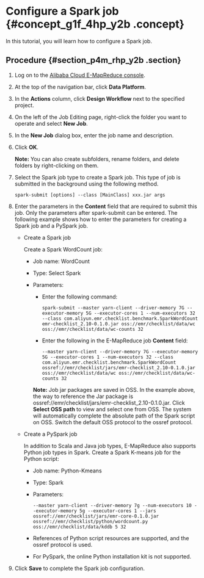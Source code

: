 # Configure a Spark job {#concept_g1f_4hp_y2b .concept}

In this tutorial, you will learn how to configure a Spark job.

## Procedure {#section_p4m_rhp_y2b .section}

1.  Log on to the [Alibaba Cloud E-MapReduce console](https://emr.console.aliyun.com/?spm=5176.8250060.103.1.48466f55SEaqMe#/cn-hangzhou).
2.  At the top of the navigation bar, click **Data Platform**.
3.  In the **Actions** column, click **Design Workflow** next to the specified project.
4.  On the left of the Job Editing page, right-click the folder you want to operate and select **New Job**.
5.  In the **New Job** dialog box, enter the job name and description.
6.  Click **OK**.

    **Note:** You can also create subfolders, rename folders, and delete folders by right-clicking on them.

7.  Select the Spark job type to create a Spark job. This type of job is submitted in the background using the following method.

    ```
    spark-submit [options] --class [MainClass] xxx.jar args
    ```

8.  Enter the parameters in the **Content** field that are required to submit this job. Only the parameters after spark-submit can be entered. The following example shows how to enter the parameters for creating a Spark job and a PySpark job.
    -   Create a Spark job

        Create a Spark WordCount job:

        -   Job name: WordCount
        -   Type: Select Spark
        -   Parameters:

            -   Enter the following command:

                ```
                spark-submit --master yarn-client --driver-memory 7G --executor-memory 5G --executor-cores 1 --num-executors 32 --class com.aliyun.emr.checklist.benchmark.SparkWordCount emr-checklist_2.10-0.1.0.jar oss://emr/checklist/data/wc oss://emr/checklist/data/wc-counts 32
                ```

            -   Enter the following in the E-MapReduce job **Content** field:

                ```
                --master yarn-client --driver-memory 7G --executor-memory 5G --executor-cores 1 --num-executors 32 --class com.aliyun.emr.checklist.benchmark.SparkWordCount ossref://emr/checklist/jars/emr-checklist_2.10-0.1.0.jar oss://emr/checklist/data/wc oss://emr/checklist/data/wc-counts 32
                ```

            **Note:** Job jar packages are saved in OSS. In the example above, the way to reference the Jar package is ossref://emr/checklist/jars/emr-checklist\_2.10-0.1.0.jar. Click **Select OSS path** to view and select one from OSS. The system will automatically complete the absolute path of the Spark script on OSS. Switch the default OSS protocol to the ossref protocol.

    -   Create a PySpark job

        In addition to Scala and Java job types, E-MapReduce also supports Python job types in Spark. Create a Spark K-means job for the Python script:

        -   Job name: Python-Kmeans
        -   Type: Spark
        -   Parameters:

            ```
            --master yarn-client --driver-memory 7g --num-executors 10 --executor-memory 5g --executor-cores 1 --jars ossref://emr/checklist/jars/emr-core-0.1.0.jar ossref://emr/checklist/python/wordcount.py oss://emr/checklist/data/kddb 5 32
            ```

        -   References of Python script resources are supported, and the ossref protocol is used.
        -   For PySpark, the online Python installation kit is not supported.
9.  Click **Save** to complete the Spark job configuration.


